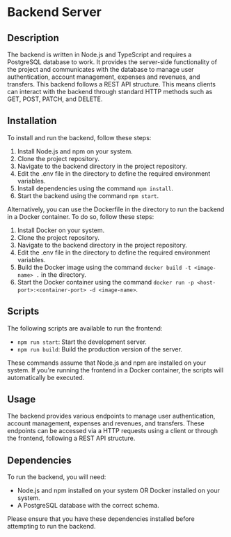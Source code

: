 # Backend Server

## Description

The backend is written in Node.js and TypeScript and requires a PostgreSQL database to work. It provides the server-side functionality of the project and communicates with the database to manage user authentication, account management, expenses and revenues, and transfers. This backend follows a REST API structure. This means clients can interact with the backend through standard HTTP methods such as GET, POST, PATCH, and DELETE.

## Installation

To install and run the backend, follow these steps:

1. Install Node.js and npm on your system.
2. Clone the project repository.
3. Navigate to the backend directory in the project repository.
4. Edit the .env file in the directory to define the required environment variables.
5. Install dependencies using the command `npm install`.
6. Start the backend using the command `npm start`.

Alternatively, you can use the Dockerfile in the directory to run the backend in a Docker container. To do so, follow these steps:

1. Install Docker on your system.
2. Clone the project repository.
3. Navigate to the backend directory in the project repository.
4. Edit the .env file in the directory to define the required environment variables.
5. Build the Docker image using the command `docker build -t <image-name> .` in the directory.
6. Start the Docker container using the command `docker run -p <host-port>:<container-port> -d <image-name>`.

## Scripts

The following scripts are available to run the frontend:

- `npm run start`: Start the development server.
- `npm run build`: Build the production version of the server.

These commands assume that Node.js and npm are installed on your system. If you're running the frontend in a Docker container, the scripts will automatically be executed.

## Usage

The backend provides various endpoints to manage user authentication, account management, expenses and revenues, and transfers. These endpoints can be accessed via a HTTP requests using a client or through the frontend, following a REST API structure.

## Dependencies

To run the backend, you will need:

- Node.js and npm installed on your system OR Docker installed on your system.
- A PostgreSQL database with the correct schema.

Please ensure that you have these dependencies installed before attempting to run the backend.
